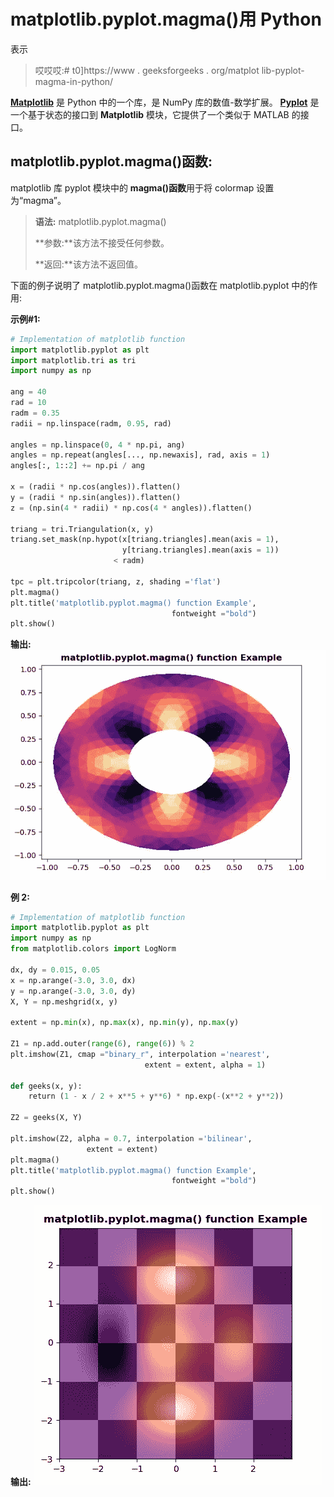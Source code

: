 # matplotlib.pyplot.magma()用 Python

表示

> 哎哎哎:# t0]https://www . geeksforgeeks . org/matplot lib-pyplot-magma-in-python/

**[Matplotlib](https://www.geeksforgeeks.org/python-introduction-matplotlib/)** 是 Python 中的一个库，是 NumPy 库的数值-数学扩展。 **[Pyplot](https://www.geeksforgeeks.org/pyplot-in-matplotlib/)** 是一个基于状态的接口到 **Matplotlib** 模块，它提供了一个类似于 MATLAB 的接口。

## matplotlib.pyplot.magma()函数:

matplotlib 库 pyplot 模块中的 **magma()函数**用于将 colormap 设置为“magma”。

> **语法:** matplotlib.pyplot.magma()
> 
> **参数:**该方法不接受任何参数。
> 
> **返回:**该方法不返回值。

下面的例子说明了 matplotlib.pyplot.magma()函数在 matplotlib.pyplot 中的作用:

**示例#1:**

```py
# Implementation of matplotlib function
import matplotlib.pyplot as plt
import matplotlib.tri as tri
import numpy as np 

ang = 40
rad = 10
radm = 0.35
radii = np.linspace(radm, 0.95, rad)

angles = np.linspace(0, 4 * np.pi, ang)
angles = np.repeat(angles[..., np.newaxis], rad, axis = 1)
angles[:, 1::2] += np.pi / ang

x = (radii * np.cos(angles)).flatten()
y = (radii * np.sin(angles)).flatten()
z = (np.sin(4 * radii) * np.cos(4 * angles)).flatten()

triang = tri.Triangulation(x, y)
triang.set_mask(np.hypot(x[triang.triangles].mean(axis = 1),
                         y[triang.triangles].mean(axis = 1))
                       < radm)

tpc = plt.tripcolor(triang, z, shading ='flat')
plt.magma()
plt.title('matplotlib.pyplot.magma() function Example',
                                    fontweight ="bold")
plt.show()
```

**输出:**
![](img/767a3359c94707bee3bf851ba14c1be4.png)

**例 2:**

```py
# Implementation of matplotlib function
import matplotlib.pyplot as plt
import numpy as np
from matplotlib.colors import LogNorm

dx, dy = 0.015, 0.05
x = np.arange(-3.0, 3.0, dx)
y = np.arange(-3.0, 3.0, dy)
X, Y = np.meshgrid(x, y)

extent = np.min(x), np.max(x), np.min(y), np.max(y)

Z1 = np.add.outer(range(6), range(6)) % 2
plt.imshow(Z1, cmap ="binary_r", interpolation ='nearest',
                              extent = extent, alpha = 1)

def geeks(x, y):
    return (1 - x / 2 + x**5 + y**6) * np.exp(-(x**2 + y**2))

Z2 = geeks(X, Y)

plt.imshow(Z2, alpha = 0.7, interpolation ='bilinear',
                 extent = extent)
plt.magma()
plt.title('matplotlib.pyplot.magma() function Example',
                                    fontweight ="bold")
plt.show()
```

**输出:**
![](img/d1787951d8a6fd459af7dd2f02440ed3.png)